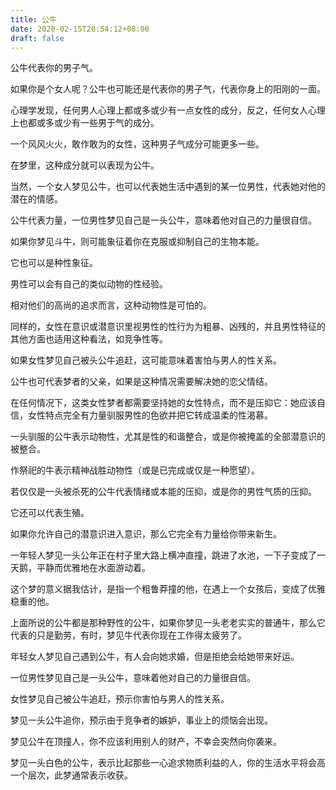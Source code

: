 ```yaml
---
title: 公牛
date: 2020-02-15T20:54:12+08:00
draft: false
---
```


公牛代表你的男子气。


如果你是个女人呢？公牛也可能还是代表你的男子气，代表你身上的阳刚的一面。


心理学发现，任何男人心理上都或多或少有一点女性的成分，反之，任何女人心理上也都或多或少有一些男于气的成分。


一个风风火火，敢作敢为的女性，这种男子气成分可能更多一些。


在梦里，这种成分就可以表现为公牛。


 

当然，一个女人梦见公牛，也可以代表她生活中遇到的某一位男性，代表她对他的潜在的情感。


 

公牛代表力量，一位男性梦见自己是一头公牛，意味着他对自己的力量很自信。


如果你梦见斗牛，则可能象征着你在克服或抑制自己的生物本能。


它也可以是种性象征。


男性可以会有自己的类似动物的性经验。


相对他们的高尚的追求而言，这种动物性是可怕的。


 

同样的，女性在意识或潜意识里视男性的性行为为粗暴、凶残的，并且男性特征的其他方面也适用这种看法，如竞争性等。


 

如果女性梦见自己被头公牛追赶，这可能意味着害怕与男人的性关系。


公牛也可代表梦者的父亲，如果是这种情况需要解决她的恋父情结。


在任何情况下，这类女性梦者都需要坚持她的女性特点，而不是压抑它：她应该自信，女性特点完全有力量驯服男性的色欲并把它转成温柔的性渴慕。


 

一头驯服的公牛表示动物性，尤其是性的和谐整合，或是你被掩盖的全部潜意识的被整合。


 

作祭祀的牛表示精神战胜动物性（或是已完成或仅是一种愿望）。


若仅仅是一头被杀死的公牛代表情绪或本能的压抑，或是你的男性气质的压抑。


 

它还可以代表生殖。


如果你允许自己的潜意识进入意识，那么它完全有力量给你带来新生。


 

一年轻人梦见一头公年正在村子里大路上横冲直撞，跳进了水池，一下子变成了一天鹅，平静而优雅地在水面游动着。


 

这个梦的意义据我估计，是指一个粗鲁莽撞的他，在遇上一个女孩后，变成了优雅稳重的他。


 

上面所说的公牛都是那种野性的公牛，如果你梦见一头老老实实的普通牛，那么它代表的只是勤劳，有时，梦见牛代表你现在工作得太疲劳了。


年轻女人梦见自己遇到公牛，有人会向她求婚，但是拒绝会给她带来好运。


一位男性梦见自己是一头公牛，意味着他对自己的力量很自信。


女性梦见自己被公牛追赶，预示你害怕与男人的性关系。


梦见一头公牛追你，预示由于竞争者的嫉妒，事业上的烦恼会出现。


梦见公牛在顶撞人，你不应该利用别人的财产，不幸会突然向你袭来。


梦见一头白色的公牛，表示比起那些一心追求物质利益的人，你的生活水平将会高一个层次，此梦通常表示收获。

